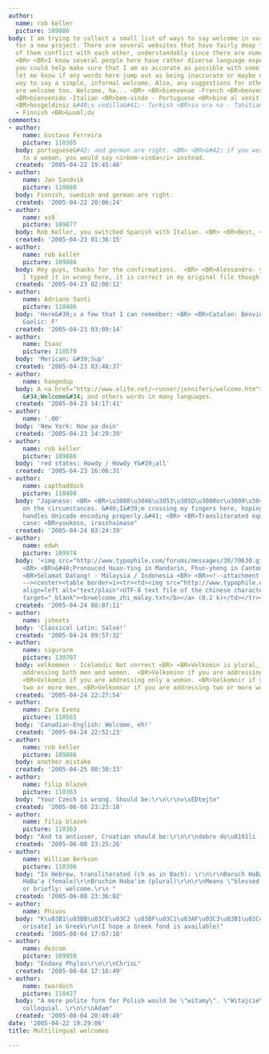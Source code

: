 ```yaml
---
author:
  name: rob keller
  picture: 109886
body: I am trying to collect a small list of ways to say welcome in various languages
  for a new project. There are several websites that have fairly deep lists but many
  of them conflict with each other, understandably since there are numerous greetings.
  <BR> <BR>I know several people here have rather diverse language experience so maybe
  you could help make sure that I am as accurate as possible with some of these. Please
  let me know if any words here jump out as being inaccurate or maybe not the best
  way to say a simple, informal welcome. Also, any suggestions for other languages
  are welcome too. Welcome, ha... <BR> <BR>bienvenue -French <BR>benvenuto -Spanish
  <BR>bienvenido -Italian <BR>bem-vindo - Portuguese <BR>bine al venit - Romanian
  <BR>hosgeldiniz &#40;s cedilla&#41;- Turkish <BR>ia ora na - Tahitian <BR>tervetuloa
  - Finnish <BR>&uuml;dv
comments:
- author:
    name: Gustavo Ferreira
    picture: 110385
  body: portuguese&#42; and german are right. <BR> <BR>&#42; if you were saying welcome
    to a woman, you would say <i>bem-vinda</i> instead.
  created: '2005-04-22 19:45:48'
- author:
    name: Jan Sandvik
    picture: 110080
  body: Finnish, swedish and german are right.
  created: '2005-04-22 20:06:24'
- author:
    name: as8
    picture: 109877
  body: Rob Keller, you switched Spanish with Italian. <BR> <BR>Best, <BR>AS
  created: '2005-04-23 01:36:15'
- author:
    name: rob keller
    picture: 109886
  body: Hey guys, thanks for the confirmations.  <BR> <BR>Alessandro- yeah I see that
    I typed it in wrong here, it is correct in my original file though. Grazie!
  created: '2005-04-23 02:00:12'
- author:
    name: Adriano Santi
    picture: 110406
  body: 'Here&#39;s a few that I can remember: <BR> <BR>Catalan: Benvinguts <BR>Irish
    Gaelic: F'
  created: '2005-04-23 03:09:14'
- author:
    name: Isaac
    picture: 110579
  body: 'Merican: &#39;Sup'
  created: '2005-04-23 03:48:37'
- author:
    name: hangedup
  body: A <a href="http://www.elite.net/~runner/jennifers/welcome.htm"> link</a> about
    &#34;Welcome&#34; and others words in many languages.
  created: '2005-04-23 14:17:41'
- author:
    name: '.00'
  body: 'New York: How ya doin'
  created: '2005-04-23 14:29:39'
- author:
    name: rob keller
    picture: 109886
  body: 'red states: Howdy / Howdy Y&#39;all'
  created: '2005-04-23 16:06:31'
- author:
    name: capthaddock
    picture: 110400
  body: "Japanese: <BR> <BR>\u3088\u3046\u3053\u305D\u3000or\u3000\u3044\u3089\u3063\u3057\u3083\u3044\u307E\u305B\u3000depending
    on the circumstances. &#40;I&#39;m crossing my fingers here, hoping Typophile
    handles Unicode encoding properly.&#41; <BR> <BR>Transliterated equivalents in
    case: <BR>youkoso, irasshaimase"
  created: '2005-04-24 03:24:39'
- author:
    name: edwh
    picture: 109974
  body: '<img src="http://www.typophile.com/forums/messages/30/70630.gif" alt="">
    <BR> <BR>&#40;Pronouced Huan-Ying in Mandarin, Fhun-yheng in Cantonese&#41; <BR>
    <BR>Selamat Datang! - Malaysia / Indonesia <BR> <BR><!--attachment: welcome_zhi_malay-70631.txt*mime_txt.gif*text/plain*0.2*UTF%2d8+text+file+of+the+chinese+characters+*welcome_zhi_malay%2etxt
    --><center><table border=1><tr><td><img src="http://www.typophile.com/forums/icons/mime_txt.gif"
    align=left alt="text/plain">UTF-8 text file of the chinese characters <br><a href="http://www.typophile.com/forums/messages/30/welcome_zhi_malay-70631.txt"
    target="_blank"><b>welcome_zhi_malay.txt</b></a> (0.2 k)</td></tr></table></center><!--/attachment-->'
  created: '2005-04-24 08:07:11'
- author:
    name: jsheets
  body: 'Classical Latin: Salve!'
  created: '2005-04-24 09:57:32'
- author:
    name: sigurarm
    picture: 130707
  body: velkommen - Icelandic Not correct <BR> <BR>Velkomin is plural, if you are
    addressing both men and women.  <BR>Velkominn if you are addressing only one man.
    <BR>Velkomin if you are addressing only a woman. <BR>Velkomnir if you are addressing
    two or more men. <BR>Velkomnar if you are addressing two or more women.
  created: '2005-04-24 22:27:54'
- author:
    name: Zara Evens
    picture: 110565
  body: 'Canadian-English: Welcome, eh!'
  created: '2005-04-24 22:52:23'
- author:
    name: rob keller
    picture: 109886
  body: another mistake
  created: '2005-04-25 00:30:33'
- author:
    name: filip blazek
    picture: 110363
  body: "Your Czech is wrong. Should be:\r\n\r\nv\xEDtejte"
  created: '2005-06-08 23:23:18'
- author:
    name: filip blazek
    picture: 110363
  body: "And to antiuser, Croatian should be:\r\n\r\ndobro do\u0161li (s with caron)\r\n\r\nSlovak:\r\n\r\nv\xEDtajte"
  created: '2005-06-08 23:25:26'
- author:
    name: William Berkson
    picture: 110306
  body: "In Hebrew, transliterated (ch as in Bach): \r\n\r\nBaruch HaBa (male)\r\nBrucha
    HaBa'a (female)\r\nBruchim Haba'im (plural)\r\n\r\nMeans \"blessed is (your) arrival\"
    or briefly: welcome.\r\n "
  created: '2005-06-08 23:36:02'
- author:
    name: Phivos
  body: "K\u03B1\u03BB\u03CE\u03C2 \u03BF\u03C1\u03AF\u03C3\u03B1\u03C4\u03B5 [Kalos
    orisate] in Greek\r\n(I hope a Greek fond is available)"
  created: '2005-08-04 17:07:18'
- author:
    name: dezcom
    picture: 109959
  body: "Endaxy Phylos\r\n\r\nChrisL"
  created: '2005-08-04 17:16:49'
- author:
    name: twardoch
    picture: 110427
  body: "A more polite form for Polish would be \"witamy\". \"Witajcie\" may sound
    colloquial. \r\n\r\nAdam"
  created: '2005-08-04 20:49:49'
date: '2005-04-22 19:29:06'
title: Multilingual welcomes

---
```

